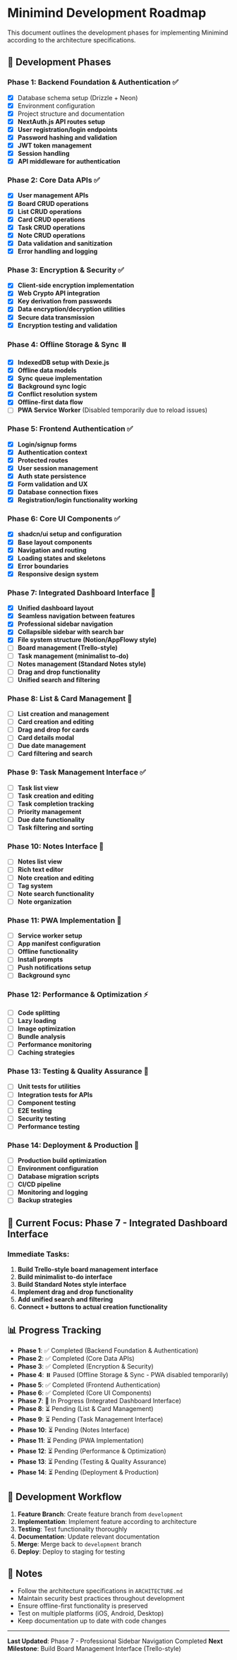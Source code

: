 # Minimind Development Roadmap

This document outlines the development phases for implementing Minimind according to the architecture specifications.

## 🎯 Development Phases

### **Phase 1: Backend Foundation & Authentication** ✅
- [x] Database schema setup (Drizzle + Neon)
- [x] Environment configuration
- [x] Project structure and documentation
- [x] **NextAuth.js API routes setup**
- [x] **User registration/login endpoints**
- [x] **Password hashing and validation**
- [x] **JWT token management**
- [x] **Session handling**
- [x] **API middleware for authentication**

### **Phase 2: Core Data APIs** ✅
- [x] **User management APIs**
- [x] **Board CRUD operations**
- [x] **List CRUD operations** 
- [x] **Card CRUD operations**
- [x] **Task CRUD operations**
- [x] **Note CRUD operations**
- [x] **Data validation and sanitization**
- [x] **Error handling and logging**

### **Phase 3: Encryption & Security** ✅
- [x] **Client-side encryption implementation**
- [x] **Web Crypto API integration**
- [x] **Key derivation from passwords**
- [x] **Data encryption/decryption utilities**
- [x] **Secure data transmission**
- [x] **Encryption testing and validation**

### **Phase 4: Offline Storage & Sync** ⏸️
- [x] **IndexedDB setup with Dexie.js**
- [x] **Offline data models**
- [x] **Sync queue implementation**
- [x] **Background sync logic**
- [x] **Conflict resolution system**
- [x] **Offline-first data flow**
- [ ] **PWA Service Worker** (Disabled temporarily due to reload issues)

### **Phase 5: Frontend Authentication** ✅
- [x] **Login/signup forms**
- [x] **Authentication context**
- [x] **Protected routes**
- [x] **User session management**
- [x] **Auth state persistence**
- [x] **Form validation and UX**
- [x] **Database connection fixes**
- [x] **Registration/login functionality working**

### **Phase 6: Core UI Components** ✅
- [x] **shadcn/ui setup and configuration**
- [x] **Base layout components**
- [x] **Navigation and routing**
- [x] **Loading states and skeletons**
- [x] **Error boundaries**
- [x] **Responsive design system**

### **Phase 7: Integrated Dashboard Interface** 🧩
- [x] **Unified dashboard layout**
- [x] **Seamless navigation between features**
- [x] **Professional sidebar navigation**
- [x] **Collapsible sidebar with search bar**
- [x] **File system structure (Notion/AppFlowy style)**
- [ ] **Board management (Trello-style)**
- [ ] **Task management (minimalist to-do)**
- [ ] **Notes management (Standard Notes style)**
- [ ] **Drag and drop functionality**
- [ ] **Unified search and filtering**

### **Phase 8: List & Card Management** 📝
- [ ] **List creation and management**
- [ ] **Card creation and editing**
- [ ] **Drag and drop for cards**
- [ ] **Card details modal**
- [ ] **Due date management**
- [ ] **Card filtering and search**

### **Phase 9: Task Management Interface** ✅
- [ ] **Task list view**
- [ ] **Task creation and editing**
- [ ] **Task completion tracking**
- [ ] **Priority management**
- [ ] **Due date functionality**
- [ ] **Task filtering and sorting**

### **Phase 10: Notes Interface** 📄
- [ ] **Notes list view**
- [ ] **Rich text editor**
- [ ] **Note creation and editing**
- [ ] **Tag system**
- [ ] **Note search functionality**
- [ ] **Note organization**

### **Phase 11: PWA Implementation** 📱
- [ ] **Service worker setup**
- [ ] **App manifest configuration**
- [ ] **Offline functionality**
- [ ] **Install prompts**
- [ ] **Push notifications setup**
- [ ] **Background sync**

### **Phase 12: Performance & Optimization** ⚡
- [ ] **Code splitting**
- [ ] **Lazy loading**
- [ ] **Image optimization**
- [ ] **Bundle analysis**
- [ ] **Performance monitoring**
- [ ] **Caching strategies**

### **Phase 13: Testing & Quality Assurance** 🧪
- [ ] **Unit tests for utilities**
- [ ] **Integration tests for APIs**
- [ ] **Component testing**
- [ ] **E2E testing**
- [ ] **Security testing**
- [ ] **Performance testing**

### **Phase 14: Deployment & Production** 🚀
- [ ] **Production build optimization**
- [ ] **Environment configuration**
- [ ] **Database migration scripts**
- [ ] **CI/CD pipeline**
- [ ] **Monitoring and logging**
- [ ] **Backup strategies**

## 🎯 Current Focus: Phase 7 - Integrated Dashboard Interface

### Immediate Tasks:
1. **Build Trello-style board management interface**
2. **Build minimalist to-do interface**
3. **Build Standard Notes style interface**
4. **Implement drag and drop functionality**
5. **Add unified search and filtering**
6. **Connect + buttons to actual creation functionality**

## 📊 Progress Tracking

- **Phase 1**: ✅ Completed (Backend Foundation & Authentication)
- **Phase 2**: ✅ Completed (Core Data APIs)
- **Phase 3**: ✅ Completed (Encryption & Security)
- **Phase 4**: ⏸️ Paused (Offline Storage & Sync - PWA disabled temporarily)
- **Phase 5**: ✅ Completed (Frontend Authentication)
- **Phase 6**: ✅ Completed (Core UI Components)
- **Phase 7**: 🧩 In Progress (Integrated Dashboard Interface)
- **Phase 8**: ⏳ Pending (List & Card Management)
- **Phase 9**: ⏳ Pending (Task Management Interface)
- **Phase 10**: ⏳ Pending (Notes Interface)
- **Phase 11**: ⏳ Pending (PWA Implementation)
- **Phase 12**: ⏳ Pending (Performance & Optimization)
- **Phase 13**: ⏳ Pending (Testing & Quality Assurance)
- **Phase 14**: ⏳ Pending (Deployment & Production)

## 🔄 Development Workflow

1. **Feature Branch**: Create feature branch from `development`
2. **Implementation**: Implement feature according to architecture
3. **Testing**: Test functionality thoroughly
4. **Documentation**: Update relevant documentation
5. **Merge**: Merge back to `development` branch
6. **Deploy**: Deploy to staging for testing

## 📝 Notes

- Follow the architecture specifications in `ARCHITECTURE.md`
- Maintain security best practices throughout development
- Ensure offline-first functionality is preserved
- Test on multiple platforms (iOS, Android, Desktop)
- Keep documentation up to date with code changes

---

**Last Updated**: Phase 7 - Professional Sidebar Navigation Completed
**Next Milestone**: Build Board Management Interface (Trello-style)
